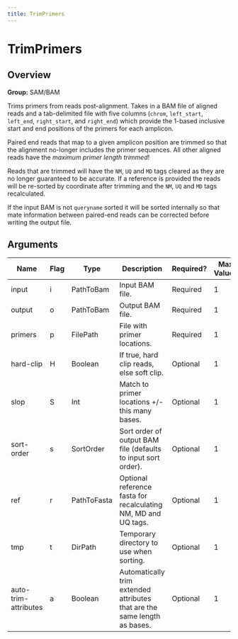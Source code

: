 ```yaml
---
title: TrimPrimers
---
```


# TrimPrimers

## Overview
**Group:** SAM/BAM

Trims primers from reads post-alignment.  Takes in a BAM file of aligned reads
and a tab-delimited file with five columns (`chrom`, `left_start`, `left_end`,
`right_start`, and `right_end`) which provide the 1-based inclusive start and end
positions of the primers for each amplicon.

Paired end reads that map to a given amplicon position are trimmed so that the
alignment no-longer includes the primer sequences. All other aligned reads have the
_maximum primer length trimmed_!

Reads that are trimmed will have the `NM`, `UQ` and `MD` tags cleared as they are no longer
guaranteed to be accurate.  If a reference is provided the reads will be re-sorted
by coordinate after trimming and the `NM`, `UQ` and `MD` tags recalculated.

If the input BAM is not `queryname` sorted it will be sorted internally so that mate
information between paired-end reads can be corrected before writing the output file.

## Arguments

|Name|Flag|Type|Description|Required?|Max Values|Default Value(s)|
|----|----|----|-----------|---------|----------|----------------|
|input|i|PathToBam|Input BAM file.|Required|1||
|output|o|PathToBam|Output BAM file.|Required|1||
|primers|p|FilePath|File with primer locations.|Required|1||
|hard-clip|H|Boolean|If true, hard clip reads, else soft clip.|Optional|1|false|
|slop|S|Int|Match to primer locations +/- this many bases.|Optional|1|5|
|sort-order|s|SortOrder|Sort order of output BAM file (defaults to input sort order).|Optional|1||
|ref|r|PathToFasta|Optional reference fasta for recalculating NM, MD and UQ tags.|Optional|1||
|tmp|t|DirPath|Temporary directory to use when sorting.|Optional|1||
|auto-trim-attributes|a|Boolean|Automatically trim extended attributes that are the same length as bases.|Optional|1|false|

